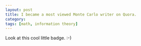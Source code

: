 ```yaml
---
layout: post
title: I became a most viewed Monte Carlo writer on Quora.
category: 
tags: [math, information theory]
---
```


Look at this cool little badge. :-)

